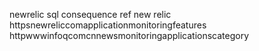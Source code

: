 newrelic sql consequence ref new relic httpsnewreliccomapplicationmonitoringfeatures httpwwwinfoqcomcnnewsmonitoringapplicationscategory